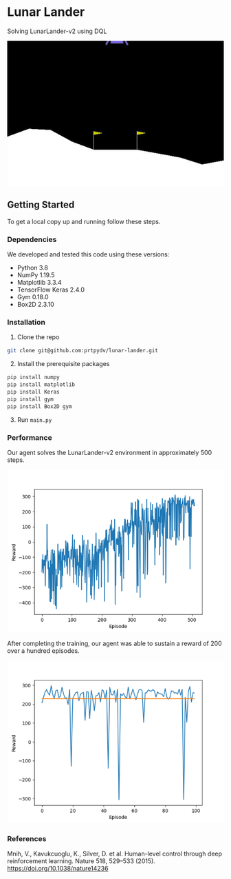 # Lunar Lander
Solving LunarLander-v2 using DQL


![Lunar Lander Gif](https://github.com/prtpydv/lunar-lander/blob/main/gif/LunarLander-v2.gif)


## Getting Started

To get a local copy up and running follow these steps.

### Dependencies
We developed and tested this code using these versions:
* Python 3.8
* NumPy 1.19.5
* Matplotlib 3.3.4
* TensorFlow Keras 2.4.0
* Gym 0.18.0
* Box2D 2.3.10



### Installation

1. Clone the repo
```sh
git clone git@github.com:prtpydv/lunar-lander.git
```
2. Install the prerequisite packages

```sh
pip install numpy
pip install matplotlib
pip install Keras
pip install gym
pip install Box2D gym
``` 


3. Run `main.py`


### Performance
Our agent solves the LunarLander-v2 environment in approximately 500 steps.

<img src="https://github.com/prtpydv/lunar-lander/blob/main/img/fig%201.png">

After completing the training, our agent was able to sustain a reward of 200 over a hundred episodes.

<img src="https://github.com/prtpydv/lunar-lander/blob/main/img/fig%202.png">

### References
Mnih, V., Kavukcuoglu, K., Silver, D. et al. Human-level control through deep reinforcement learning. Nature 518, 529–533 (2015). https://doi.org/10.1038/nature14236

